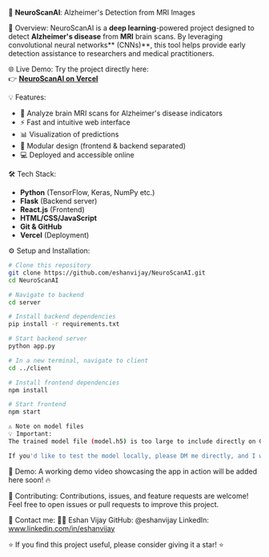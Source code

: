 🧠 **NeuroScanAI**: Alzheimer's Detection from MRI Images

🚀 Overview:
NeuroScanAI is a **deep learning**-powered project designed to detect **Alzheimer's disease** from **MRI** brain scans. By leveraging convolutional neural networks** (CNNs)**, this tool helps provide early detection assistance to researchers and medical practitioners.

🌐 Live Demo:
Try the project directly here:  
👉 **[NeuroScanAI on Vercel](http://neuroscanai-theta.vercel.app)**

💡 Features:

- 🏥 Analyze brain MRI scans for Alzheimer's disease indicators
- ⚡ Fast and intuitive web interface
- 📊 Visualization of predictions
- 🧬 Modular design (frontend & backend separated)
- 💻 Deployed and accessible online

🛠️ Tech Stack:

- **Python** (TensorFlow, Keras, NumPy etc.)
- **Flask** (Backend server)
- **React.js** (Frontend)
- **HTML/CSS/JavaScript**
- **Git & GitHub**
- **Vercel** (Deployment)

⚙️ Setup and Installation:

``` bash 
# Clone this repository
git clone https://github.com/eshanvijay/NeuroScanAI.git
cd NeuroScanAI

# Navigate to backend
cd server

# Install backend dependencies
pip install -r requirements.txt

# Start backend server
python app.py

# In a new terminal, navigate to client
cd ../client

# Install frontend dependencies
npm install

# Start frontend
npm start

⚠️ Note on model files
💡 Important:
The trained model file (model.h5) is too large to include directly on GitHub (over 100 MB).

If you'd like to test the model locally, please DM me directly, and I will share the file (Google Drive link or other preferred method).
``` 

🎥 Demo:
A working demo video showcasing the app in action will be added here soon! 🔥

🤝 Contributing:
Contributions, issues, and feature requests are welcome!
Feel free to open issues or pull requests to improve this project.

💬 Contact me:
👨‍💻 Eshan Vijay
GitHub: @eshanvijay
LinkedIn: www.linkedin.com/in/eshanvijay

⭐️ If you find this project useful, please consider giving it a star! ⭐️
